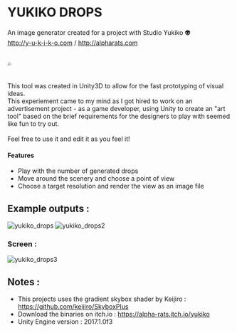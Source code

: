 # YUKIKO DROPS

An image generator created for a project with Studio Yukiko :alien: <br>
http://y-u-k-i-k-o.com  / http://alpharats.com <br> <br>

:sweat_drops: <br> <br> 

This tool was created in Unity3D to allow for the fast prototyping of visual ideas. <br>
This experiement came to my mind as I got hired to work on an advertisement project - as a game developer, using Unity to create an "art tool" based on the brief requirements for the designers to play with seemed like fun to try out. <br> <br>
Feel free to use it and edit it as you feel it!

#### Features
- Play with the number of generated drops
- Move around the scenery and choose a point of view 
- Choose a target resolution and render the view as an image file

## Example outputs : 

![yukiko_drops](https://i.imgur.com/oDrhwdb.png)
![yukiko_drops2](https://i.imgur.com/DVqjBzM.png)

### Screen :

![yukiko_drops3](https://imgur.com/LJFomQz)

## Notes :

- This projects uses the gradient skybox shader by Keijiro :
https://github.com/keijiro/SkyboxPlus
- Download the binaries on itch.io :
https://alpha-rats.itch.io/yukiko
- Unity Engine version : 2017.1.0f3


